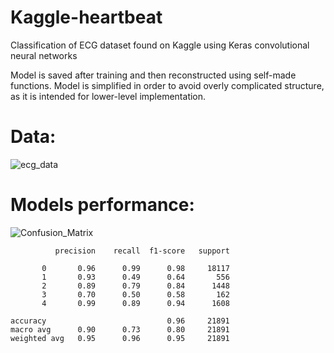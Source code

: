 # Kaggle-heartbeat
Classification of ECG dataset found on Kaggle using Keras convolutional neural networks

Model is saved after training and then reconstructed using self-made functions. Model is simplified in order to avoid overly complicated structure, as it is intended for lower-level implementation.
# Data:
![ecg_data](https://i.imgur.com/VSMzysq.png)

# Models performance:
![Confusion_Matrix](https://i.imgur.com/KvFeV85.png)

              precision    recall  f1-score   support

           0       0.96      0.99      0.98     18117
           1       0.93      0.49      0.64       556
           2       0.89      0.79      0.84      1448
           3       0.70      0.50      0.58       162
           4       0.99      0.89      0.94      1608

    accuracy                           0.96     21891
    macro avg      0.90      0.73      0.80     21891
    weighted avg   0.95      0.96      0.95     21891
